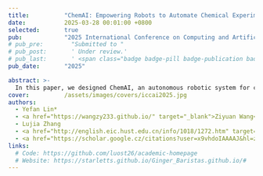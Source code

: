 ```yaml
---
title:          "ChemAI: Empowering Robots to Automate Chemical Experiments with Large Language Models"
date:           2025-03-28 00:01:00 +0800
selected:       true
pub:            "2025 International Conference on Computing and Artificial Intelligence (ICCAI 2025)"
# pub_pre:        "Submitted to "
# pub_post:       ' Under review.'
# pub_last:       ' <span class="badge badge-pill badge-publication badge-success">Spotlight</span>'
pub_date:       "2025"

abstract: >-
  In this paper, we designed ChemAI, an autonomous robotic system for chemistry experiment automation that receives natural language from chemists as input, which can perceive the environment and execute long-term tasks including multi-step chemistry experiments.
cover:          /assets/images/covers/iccai2025.jpg
authors:
  - Yefan Lin*
  - <a href="https://wangzy233.github.io/" target="_blank">Ziyuan Wang</a>*
  - Lujia Zhang
  - <a href="http://english.eic.hust.edu.cn/info/1018/1272.htm" target="_blank">Chengwei Zhang
  - <a href="https://scholar.google.cz/citations?user=x9vhdoIAAAAJ&hl=zh-CN&oi=ao" target="_blank">Xiaojun Hei</a>#
links:
  # Code: https://github.com/luost26/academic-homepage
  # Website: https://starletts.github.io/Ginger_Baristas.github.io/#
---
```


